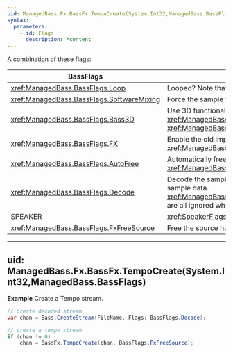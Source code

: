 ```yaml
---
uid: ManagedBass.Fx.BassFx.TempoCreate(System.Int32,ManagedBass.BassFlags)
syntax:
  parameters:
    - id: Flags
      description: *content
---
```


A combination of these flags:  

BassFlags                                   | Description
--------------------------------------------|-------------
<xref:ManagedBass.BassFlags.Loop>           | Looped? Note that only complete sample loops are allowed by DirectSound (ie. you can't loop just part of a sample)
<xref:ManagedBass.BassFlags.SoftwareMixing> | Force the sample to not use hardware mixing
<xref:ManagedBass.BassFlags.Bass3D>         | Use 3D functionality. This is ignored if <xref:ManagedBass.DeviceInitFlags.Device3D> wasn't specified when calling <xref:ManagedBass.Bass.Init(System.Int32,System.Int32,ManagedBass.DeviceInitFlags,System.IntPtr,System.IntPtr)>. 3D samples must be mono (use <xref:ManagedBass.BassFlags.Mono>)
<xref:ManagedBass.BassFlags.FX>             | Enable the old implementation of DirectX 8 effects. See the <xref:DX8Impl> section for details. Use <xref:ManagedBass.Bass.ChannelSetFX(System.Int32,ManagedBass.EffectType,System.Int32)> to add effects to the stream
<xref:ManagedBass.BassFlags.AutoFree>       | Automatically free the stream's resources when it has reached the end, or when <xref:ManagedBass.Bass.ChannelStop(System.Int32)> (or <xref:ManagedBass.Bass.Stop>) is called
<xref:ManagedBass.BassFlags.Decode>         | Decode the sample data, without outputting it. Use <xref:ManagedBass.Bass.ChannelGetData(System.Int32,System.IntPtr,System.Int32)> to retrieve decoded sample data. <xref:ManagedBass.BassFlags.SoftwareMixing>/<xref:ManagedBass.BassFlags.Bass3D>/<xref:ManagedBass.BassFlags.FX>/<xref:ManagedBass.BassFlags.AutoFree> are all ignored when using this flag, as are the <xref:SpeakerFlags>.
SPEAKER                                     | <xref:SpeakerFlags>.
<xref:ManagedBass.BassFlags.FxFreeSource>   | Free the source handle as well.

---
uid: ManagedBass.Fx.BassFx.TempoCreate(System.Int32,ManagedBass.BassFlags)
---

**Example**
Create a Tempo stream.

```csharp
// create decoded stream
var chan = Bass.CreateStream(FileName, Flags: BassFlags.Decode);

// create a tempo stream
if (chan != 0)
    chan = BassFx.TempoCreate(chan, BassFlags.FxFreeSource);
```